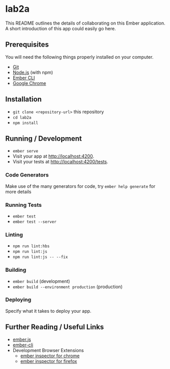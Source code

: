 # lab2a

This README outlines the details of collaborating on this Ember application.
A short introduction of this app could easily go here.

## Prerequisites

You will need the following things properly installed on your computer.

* [Git](https://git-scm.com/)
* [Node.js](https://nodejs.org/) (with npm)
* [Ember CLI](https://ember-cli.com/)
* [Google Chrome](https://google.com/chrome/)

## Installation

* `git clone <repository-url>` this repository
* `cd lab2a`
* `npm install`

## Running / Development

* `ember serve`
* Visit your app at [http://localhost:4200](http://localhost:4200).
* Visit your tests at [http://localhost:4200/tests](http://localhost:4200/tests).

### Code Generators

Make use of the many generators for code, try `ember help generate` for more details

### Running Tests

* `ember test`
* `ember test --server`

### Linting

* `npm run lint:hbs`
* `npm run lint:js`
* `npm run lint:js -- --fix`

### Building

* `ember build` (development)
* `ember build --environment production` (production)

### Deploying

Specify what it takes to deploy your app.

## Further Reading / Useful Links

* [ember.js](https://emberjs.com/)
* [ember-cli](https://ember-cli.com/)
* Development Browser Extensions
  * [ember inspector for chrome](https://chrome.google.com/webstore/detail/ember-inspector/bmdblncegkenkacieihfhpjfppoconhi)
  * [ember inspector for firefox](https://addons.mozilla.org/en-US/firefox/addon/ember-inspector/)
